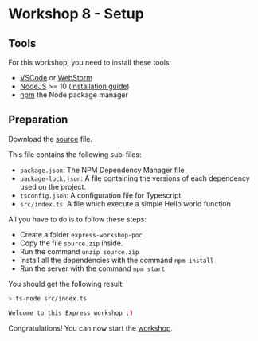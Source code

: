 # Workshop 8 - Setup

## Tools

For this workshop, you need to install these tools:
  - [VSCode](https://code.visualstudio.com/) or [WebStorm](https://www.jetbrains.com/webstorm/)
  - [NodeJS](https://nodejs.org/en/) >= 10 ([installation guide](https://lmgtfy.com/?q=how+to+install+nodejs))
  - [npm](https://www.npmjs.com/) the Node package manager

## Preparation

Download the [source](./source.zip) file.

This file contains the following sub-files:
 - `package.json`: The NPM Dependency Manager file
 - `package-lock.json`: A file containing the versions of each dependency used on the project.
 - `tsconfig.json`: A configuration file for Typescript
 - `src/index.ts`: A file which execute a simple Hello world function

All you have to do is to follow these steps:
 - Create a folder `express-workshop-poc`
 - Copy the file `source.zip` inside.
 - Run the command `unzip source.zip`
 - Install all the dependencies with the command `npm install`
 - Run the server with the command `npm start`

You should get the following result:

```sh
> ts-node src/index.ts

Welcome to this Express workshop :)
```

Congratulations! You can now start the [workshop](./README.md).
